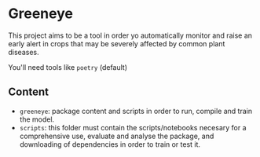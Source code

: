 # Greeneye

This project aims to be a tool in order yo automatically monitor and raise an early alert in crops that may be severely affected by common plant diseases.

You'll need tools like `poetry` (default)

## Content

* `greeneye`: package content and scripts in order to run, compile and train the model.
* `scripts`: this folder must contain the scripts/notebooks necesary for a comprehensive use, evaluate and analyse the package, and downloading of dependencies in order to train or test it.
    